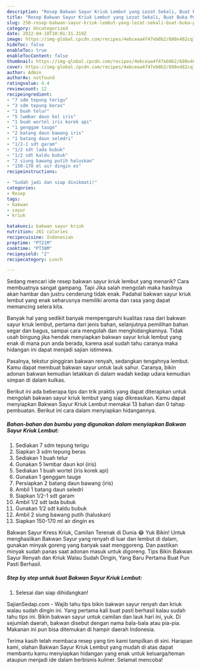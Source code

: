 ```yaml
---
description: "Resep Bakwan Sayur Kriuk Lembut yang Lezat Sekali, Buat Buka Puasa Lezat Sekali"
title: "Resep Bakwan Sayur Kriuk Lembut yang Lezat Sekali, Buat Buka Puasa Lezat Sekali"
slug: 250-resep-bakwan-sayur-kriuk-lembut-yang-lezat-sekali-buat-buka-puasa-lezat-sekali
category: Uncategorized
date: 2022-04-18T10:01:31.319Z
image: https://img-global.cpcdn.com/recipes/4ebceaa4f47eb0b2/680x482cq70/bakwan-sayur-kriuk-lembut-foto-resep-utama.jpg
hideToc: false
enableToc: true
enableTocContent: false
thumbnail: https://img-global.cpcdn.com/recipes/4ebceaa4f47eb0b2/680x482cq70/bakwan-sayur-kriuk-lembut-foto-resep-utama.jpg
cover: https://img-global.cpcdn.com/recipes/4ebceaa4f47eb0b2/680x482cq70/bakwan-sayur-kriuk-lembut-foto-resep-utama.jpg
author: Admin
authorAv: notfound
ratingvalue: 4.4
reviewcount: 12
recipeingredient:
- "7 sdm tepung terigu"
- "3 sdm tepung beras"
- "1 buah telur"
- "5 lwmbar daun kol iris"
- "1 buah wortel iris korek api"
- "1 genggam tauge"
- "2 batang daun bawang iris"
- "1 batang daun seledri"
- "1/2-1 sdt garam"
- "1/2 sdt lada bubuk"
- "1/2 sdt kaldu bubuk"
- "2 siung bawang putih haluskan"
- "150-170 ml air dingin es"
recipeinstructions:

- "Sudah jadi dan siap dinikmati!"
categories:
- Resep
tags:
- bakwan
- sayur
- kriuk

katakunci: bakwan sayur kriuk 
nutrition: 261 calories
recipecuisine: Indonesian
preptime: "PT21M"
cooktime: "PT38M"
recipeyield: "2"
recipecategory: Lunch

---
```



Sedang mencari ide resep bakwan sayur kriuk lembut yang menarik? Cara membuatnya sangat gampang. Tapi Jika salah mengolah maka hasilnya akan hambar dan justru cenderung tidak enak. Padahal bakwan sayur kriuk lembut yang enak seharusnya memiliki aroma dan rasa yang dapat memancing selera kita.


Banyak hal yang sedikit banyak mempengaruhi kualitas rasa dari bakwan sayur kriuk lembut, pertama dari jenis bahan, selanjutnya pemilihan bahan segar dan bagus, sampai cara mengolah dan menghidangkannya. Tidak usah bingung jika hendak menyiapkan bakwan sayur kriuk lembut yang enak di mana pun anda berada, karena asal sudah tahu caranya maka hidangan ini dapat menjadi sajian istimewa.

Pasalnya, tekstur pinggiran bakwan renyah, sedangkan tengahnya lembut. Kamu dapat membuat bakwan sayur untuk lauk sahur. Caranya, bikin adonan bakwan kemudian letakkan di dalam wadah kedap udara kemudian simpan di dalam kulkas.


Berikut ini ada beberapa tips dan trik praktis yang dapat diterapkan untuk mengolah bakwan sayur kriuk lembut yang siap dikreasikan. Kamu dapat menyiapkan Bakwan Sayur Kriuk Lembut memakai 13 bahan dan 0 tahap pembuatan. Berikut ini cara dalam menyiapkan hidangannya.

<!--inarticleads1-->

##### Bahan-bahan dan bumbu yang digunakan dalam menyiapkan Bakwan Sayur Kriuk Lembut:

1. Sediakan 7 sdm tepung terigu
1. Siapkan 3 sdm tepung beras
1. Sediakan 1 buah telur
1. Gunakan 5 lwmbar daun kol (iris)
1. Sediakan 1 buah wortel (iris korek api)
1. Gunakan 1 genggam tauge
1. Persiapkan 2 batang daun bawang (iris)
1. Ambil 1 batang daun seledri
1. Siapkan 1/2-1 sdt garam
1. Ambil 1/2 sdt lada bubuk
1. Gunakan 1/2 sdt kaldu bubuk
1. Ambil 2 siung bawang putih (haluskan)
1. Siapkan 150-170 ml air dingin es


Bakwan Sayur Kress Kriuk, Camilan Terenak di Dunia 😂 Yuk Bikin! Untuk menghasilkan Bakwan Sayur yang renyah di luar dan lembut di dalam, gunakan minyak goreng yang banyak saat menggoreng. Dan pastikan minyak sudah panas saat adonan masuk untuk digoreng. Tips Bikin Bakwan Sayur Renyah dan Kriuk Walau Sudah Dingin, Yang Baru Pertama Buat Pun Pasti Berhasil. 

<!--inarticleads2-->

##### Step by step untuk buat Bakwan Sayur Kriuk Lembut:


1. Selesai dan siap dihidangkan!

SajianSedap.com - Wajib tahu tips bikin bakwan sayur renyah dan kriuk walau sudah dingin ini. Yang pertama kali buat pasti berhasil kalau sudah tahu tips ini. Bikin bakwan sayur untuk camilan dan lauk hari ini, yuk. Di sejumlah daerah, bakwan disebut dengan nama bala-bala atau pia-pia. Makanan ini pun bisa ditemukan di hampir daerah Indonesia. 

Terima kasih telah membaca resep yang tim kami tampilkan di sini. Harapan kami, olahan Bakwan Sayur Kriuk Lembut yang mudah di atas dapat membantu kamu menyiapkan hidangan yang enak untuk keluarga/teman ataupun menjadi ide dalam berbisnis kuliner. Selamat mencoba!
